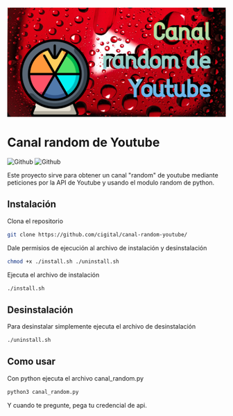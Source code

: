 <!-- Add banner here -->
![Banner](https://github.com/cigital/canal-random-youtube/blob/main/banner.png)

# Canal random de Youtube
![Github](https://img.shields.io/github/last-commit/cigital/canal-random-youtube)
![Github](https://img.shields.io/github/license/cigital/canal-random-youtube)

Este proyecto sirve para obtener un canal "random" de youtube mediante peticiones por la API de Youtube y usando el modulo random de python.

## Instalación
Clona el repositorio
```bash
git clone https://github.com/cigital/canal-random-youtube/
```
Dale permisios de ejecución al archivo de instalación y desinstalación

```bash
chmod +x ./install.sh ./uninstall.sh
```

Ejecuta el archivo de instalación

```bash
./install.sh
```

## Desinstalación
Para desinstalar simplemente ejecuta el archivo de desinstalación
```bash
./uninstall.sh
```

## Como usar
Con python ejecuta el archivo canal_random.py

```python
python3 canal_random.py
```
Y cuando te pregunte, pega tu credencial de api.

